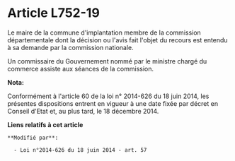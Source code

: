 # Article L752-19

Le maire de la commune d'implantation membre de la commission départementale dont la décision ou l'avis fait l'objet du
recours est entendu à sa demande par la commission nationale.

Un commissaire du Gouvernement nommé par le ministre chargé du commerce assiste aux séances de la commission.

**Nota:**

Conformément à l'article 60 de la loi n° 2014-626 du 18 juin 2014, les présentes dispositions entrent en vigueur à une date
fixée par décret en Conseil d'Etat et, au plus tard, le 18 décembre 2014.

**Liens relatifs à cet article**

	**Modifié par**:

	  - Loi n°2014-626 du 18 juin 2014 - art. 57
